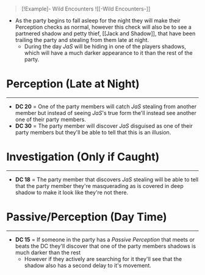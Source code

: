 
> [!Example]- Wild Encounters
> ![[-Wild Encounters-]]
- As the party begins to fall asleep for the night they will make their Perception checks as normal, however this check will also be to see a partnered shadow and petty thief, [[Jack and Shadow]], that have been trailing the party and stealing from them late at night.
	- During the day *JaS* will be hiding in one of the players shadows, which will have a much darker appearance to it than the rest of the party. 

# Perception (Late at Night)
---
- **DC 20** = One of the party members will catch *JaS* stealing from another member but instead of seeing *JaS*'s true form the'll instead see another one of their party members.
- **DC 30** = The party member will discover *JaS* disguised as one of their party members but they'll be able to tell that this is an illusion.

# Investigation (Only if Caught)
---
- **DC 18** = The party member that discovers *JaS* stealing will be able to tell that the party member they're masquerading as is covered in deep shadow to make it look like they're not there.

# Passive/Perception (Day Time)
---
- **DC 15** = If someone in the party has a *Passive Perception* that meets or beats the DC they'll discover that one of the party members shadows is much darker than the rest
	- However if they actively are searching for it they'll see that the shadow also has a second delay to it's movement.